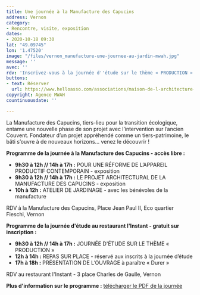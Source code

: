```yaml
---
title: Une journée à la Manufacture des Capucins
address: Vernon
category:
- Rencontre, visite, exposition
dates:
- 2020-10-18 09:30
lat: "49.09745"
lon: '1.47520'
image: "/files/vernon_manufacture-une-journee-au-jardin-mwah.jpg"
message: ''
avec: ''
rdv: 'Inscrivez-vous à la journée d''étude sur le thème « PRODUCTION » :'
buttons:
- text: Réserver
  url: https://www.helloasso.com/associations/maison-de-l-architecture-de-normandie-le-forum/evenements/journee-d-etude-sur-le-theme-production
copyright: Agence MWAH
countinuousdate: ''

---
```

La Manufacture des Capucins, tiers-lieu pour la transition écologique, entame une nouvelle phase de son projet avec l’intervention sur l’ancien Couvent. Fondateur d’un projet appréhendé comme un tiers-patrimoine, le bâti s’ouvre à de nouveaux horizons… venez le découvrir !

**Programme de la journée à la Manufacture des Capucins - accès libre :**

* **9h30 à 12h // 14h à 17h :** POUR UNE RÉFORME DE L’APPAREIL PRODUCTIF CONTEMPORAIN - exposition
* **9h30 à 12h // 14h à 17h :** LE PROJET ARCHITECTURAL DE LA MANUFACTURE DES CAPUCINS - exposition
* **10h à 12h :** ATELIER DE JARDINAGE - avec les bénévoles de la manufacture

RDV à la Manufacture des Capucins, Place Jean Paul II, Eco quartier Fieschi, Vernon

**Programme de la journée d'étude au restaurant l'Instant - gratuit sur inscription :**

* **9h30 à 12h // 14h à 17h :** JOURNÉE D'ÉTUDE SUR LE THÈME « PRODUCTION »
* **12h à 14h :** REPAS SUR PLACE - réservé aux inscrits à la journée d’étude
* **17h à 18h :** PRÉSENTATION DE L’OUVRAGE à paraître « Durer »

RDV au restaurant l'Instant - 3 place Charles de Gaulle, Vernon

**Plus d'information sur le programme :** [télécharger le PDF de la journée]()